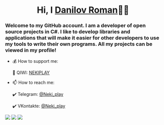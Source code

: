 <h1 align="center">Hi, I <a href="https://github.com/Nekiplay">Danilov Roman</a>👋🏻</h1>
<h3>Welcome to my GitHub account. I am a developer of open source projects in C#. I like to develop libraries and applications that will make it easier for other developers to use my tools to write their own programs. All my projects can be viewed in my profile!</h3>

* 💰 How to support me:

  💛 QIWI: <a href="https://qiwi.com/n/NEKIPLAY">NEKIPLAY</a>

* 📫 How to reach me:

  ✔️ Telegram: <a href="https://t.me/Neki_play">@Neki_play</a>

  ✔️ VKontakte: <a href="https://vk.com/neki_play">@Neki_play</a>

<img src="https://github-readme-stats.vercel.app/api?username=Nekiplay&hide_border=true&show_icons=true&layout=default&theme=radical">

<img src="https://github-readme-stats.vercel.app/api/top-langs/?username=Nekiplay&hide_border=true&layout=default&theme=radical">

<img src="https://wakatime.com/share/@665cfb55-bc31-4251-a104-f9078e141884/3bce1064-a39a-4d93-adcb-f3d10236cc2e.png">
